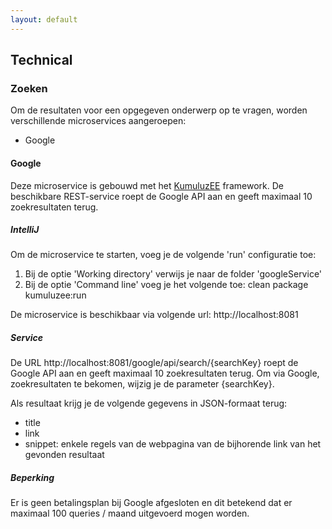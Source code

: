 ```yaml
---
layout: default
---
```


## Technical

### Zoeken
Om de resultaten voor een opgegeven onderwerp op te vragen, worden verschillende microservices aangeroepen:
* Google

#### Google
Deze microservice is gebouwd met het [KumuluzEE](https://ee.kumuluz.com/) framework. De beschikbare REST-service roept de Google API aan en geeft maximaal 10 zoekresultaten terug.

##### IntelliJ
Om de microservice te starten, voeg je de volgende 'run' configuratie toe:
1. Bij de optie 'Working directory' verwijs je naar de folder 'googleService'
2. Bij de optie 'Command line' voeg je het volgende toe: clean package kumuluzee:run

De microservice is beschikbaar via volgende url: http://localhost:8081

##### Service
De URL http://localhost:8081/google/api/search/{searchKey} roept de Google API aan en geeft maximaal 10 zoekresultaten terug.
Om via Google, zoekresultaten te bekomen, wijzig je de parameter {searchKey}.
<p>
Als resultaat krijg je de volgende gegevens in JSON-formaat terug:


* title  
* link  
* snippet: enkele regels van de webpagina van de bijhorende link van het gevonden resultaat


##### Beperking
Er is geen betalingsplan bij Google afgesloten en dit betekend dat er maximaal 100 queries / maand uitgevoerd mogen worden.